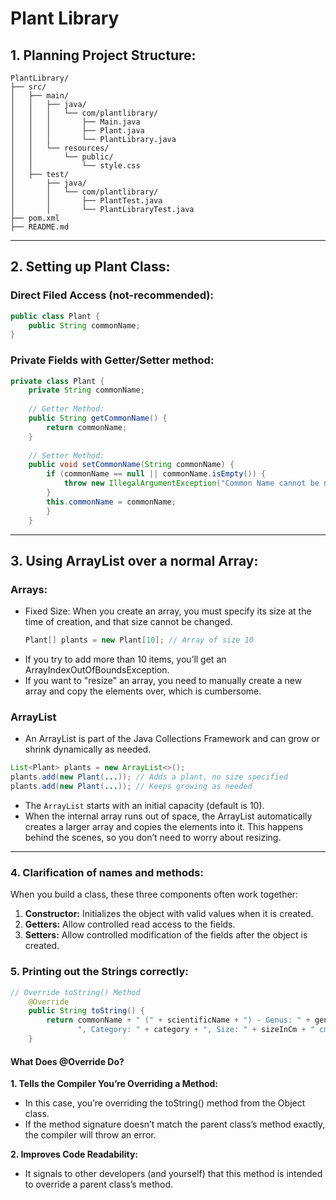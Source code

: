 # Plant Library

## 1. Planning Project Structure:
```
PlantLibrary/
├── src/
│   ├── main/
│   │   ├── java/
│   │   │   └── com/plantlibrary/
│   │   │       ├── Main.java
│   │   │       ├── Plant.java
│   │   │       └── PlantLibrary.java
│   │   └── resources/
│   │       └── public/
│   │           └── style.css
│   ├── test/
│       ├── java/
│       │   └── com/plantlibrary/
│       │       ├── PlantTest.java
│       │       └── PlantLibraryTest.java
├── pom.xml
├── README.md
```

---

## 2. Setting up Plant Class:

### Direct Filed Access (not-recommended):
```java
public class Plant {
    public String commonName;
}
```
    
### Private Fields with Getter/Setter method:
```java
private class Plant {
    private String commonName;
    
    // Getter Method:
    public String getCommonName() {
        return commonName;
    }
    
    // Setter Method:
    public void setCommonName(String commonName) {
        if (commonName == null || commonName.isEmpty()) {
            throw new IllegalArgumentException("Common Name cannot be null of empty.")
        }
        this.commonName = commonName;
        }
    }
```

---

## 3. Using ArrayList over a normal Array:

### Arrays:
- Fixed Size: When you create an array, you must specify its size at the time of creation, and that size cannot be changed.
    ```java
    Plant[] plants = new Plant[10]; // Array of size 10
    ```
- If you try to add more than 10 items, you’ll get an ArrayIndexOutOfBoundsException.
- If you want to "resize" an array, you need to manually create a new array and copy the elements over, which is cumbersome.

### ArrayList
- An ArrayList is part of the Java Collections Framework and can grow or shrink dynamically as needed.
```java
List<Plant> plants = new ArrayList<>();
plants.add(new Plant(...)); // Adds a plant, no size specified
plants.add(new Plant(...)); // Keeps growing as needed
```
- The `ArrayList` starts with an initial capacity (default is 10).
- When the internal array runs out of space, the ArrayList automatically creates a larger array and copies the elements into it. This happens behind the scenes, so you don’t need to worry about resizing.
---

### 4. Clarification of names and methods:
When you build a class, these three components often work together:

1. **Constructor:** Initializes the object with valid values when it is created.
2. **Getters:** Allow controlled read access to the fields.
3. **Setters:** Allow controlled modification of the fields after the object is created.

### 5. Printing out the Strings correctly:

```java
// Override toString() Method
    @Override
    public String toString() {
        return commonName + " (" + scientificName + ") - Genus: " + genusName +
               ", Category: " + category + ", Size: " + sizeInCm + " cm, Price: €" + approxPrice;
    }
```

#### What Does @Override Do?
**1. Tells the Compiler You’re Overriding a Method:**
   - In this case, you’re overriding the toString() method from the Object class.
   - If the method signature doesn’t match the parent class’s method exactly, the compiler will throw an error.

**2. Improves Code Readability:**
   - It signals to other developers (and yourself) that this method is intended to override a parent class’s method.